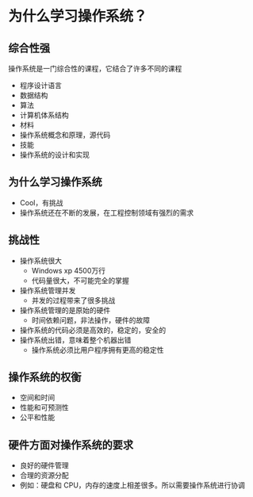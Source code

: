 # 为什么学习操作系统？

## 综合性强

操作系统是一门综合性的课程，它结合了许多不同的课程

* 程序设计语言
* 数据结构
* 算法
* 计算机体系结构
* 材料
* 操作系统概念和原理，源代码
* 技能
* 操作系统的设计和实现

## 为什么学习操作系统

* Cool，有挑战
* 操作系统还在不断的发展，在工程控制领域有强烈的需求

## 挑战性

* 操作系统很大
  * Windows xp 4500万行
  * 代码量很大，不可能完全的掌握
* 操作系统管理并发
  * 并发的过程带来了很多挑战
* 操作系统管理的是原始的硬件
  * 时间依赖问题，非法操作，硬件的故障
* 操作系统的代码必须是高效的，稳定的，安全的
* 操作系统出错，意味着整个机器出错
  * 操作系统必须比用户程序拥有更高的稳定性

## 操作系统的权衡

* 空间和时间
* 性能和可预测性
* 公平和性能

## 硬件方面对操作系统的要求

* 良好的硬件管理
* 合理的资源分配
* 例如：硬盘和 CPU，内存的速度上相差很多。所以需要操作系统进行协调